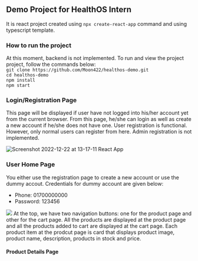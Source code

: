 <h2>Demo Project for HealthOS Intern</h2>
It is react project created using <code>npx create-react-app</code> command and using typescript template.

<h3>How to run the project</h3>
At this moment, backend is not implemented. To run and view the project project, follow the commands below: <br>
<code>git clone https://github.com/Moon422/healthos-demo.git</code><br>
<code>cd healthos-demo</code><br>
<code>npm install</code><br>
<code>npm start</code>

<h3>Login/Registration Page</h3>
This page will be displayed if user have not logged into his/her account yet from the current browser. From this page, he/she can login as well as create a new account if he/she does not have one. User registration is functional. However, only normal users can register from here. Admin registration is not implemented.

![Screenshot 2022-12-22 at 13-17-11 React App](https://user-images.githubusercontent.com/90880886/209190095-6cdddba8-98f9-4483-ab4b-0ae03f895c5f.png)

<h3>User Home Page</h3>
You either use the registration page to create a new account or use the dummy accout. Credentials for dummy account are given below:
<ul>
<li>Phone: 01700000000</li>
<li>Password: 123456</li>
</ul>
<img src="https://user-images.githubusercontent.com/90880886/209911892-0458385f-40e3-4ed5-9558-3f8e0d03b3e8.png" />
At the top, we have two navigation buttons: one for the product page and other for the cart page. All the products are displayed at the product page and all the products added to cart are displayed at the cart page. Each product item at the prodcut page is card that displays product image, product name, description, products in stock and price.

<h4>Product Details Page</h4>
